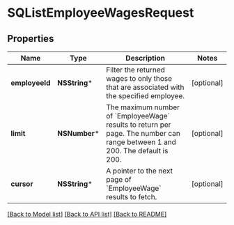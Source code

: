# SQListEmployeeWagesRequest

## Properties
Name | Type | Description | Notes
------------ | ------------- | ------------- | -------------
**employeeId** | **NSString*** | Filter the returned wages to only those that are associated with the specified employee. | [optional] 
**limit** | **NSNumber*** | The maximum number of &#x60;EmployeeWage&#x60; results to return per page. The number can range between 1 and 200. The default is 200. | [optional] 
**cursor** | **NSString*** | A pointer to the next page of &#x60;EmployeeWage&#x60; results to fetch. | [optional] 

[[Back to Model list]](../README.md#documentation-for-models) [[Back to API list]](../README.md#documentation-for-api-endpoints) [[Back to README]](../README.md)


